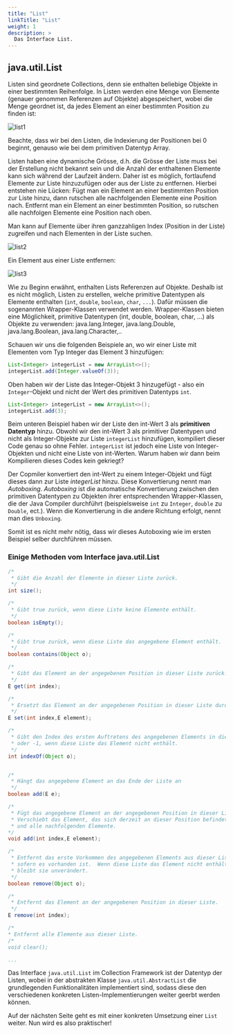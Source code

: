 ```yaml
---
title: "List"
linkTitle: "List"
weight: 1
description: >
  Das Interface List.
---
```


## java.util.List

Listen sind geordnete Collections, denn sie enthalten beliebige Objekte in einer bestimmten Reihenfolge. In Listen
werden eine Menge von Elemente (genauer genommen Referenzen auf Objekte)
abgespeichert, wobei die Menge geordnet ist, da jedes Element an einer bestimmten Position zu finden ist:

![list1](../../java-collections/list1.png)

Beachte, dass wir bei den Listen, die Indexierung der Positionen bei 0 beginnt, genauso wie bei dem primitiven Datentyp
Array.

Listen haben eine dynamische Grösse, d.h. die Grösse der Liste muss bei der Erstellung nicht bekannt sein und die Anzahl
der enthaltenen Elemente kann sich während der Laufzeit ändern. Daher ist es möglich, fortlaufend Elemente zur Liste
hinzuzufügen oder aus der Liste zu entfernen. Hierbei entstehen nie Lücken:
Fügt man ein Element an einer bestimmten Position zur Liste hinzu, dann rutschen alle nachfolgenden Elemente eine
Position nach. Entfernt man ein Element an einer bestimmten Position, so rutschen alle nachfolgen Elemente eine Position
nach oben.

Man kann auf Elemente über ihren ganzzahligen Index (Position in der Liste) zugreifen und nach Elementen in der Liste
suchen.

![list2](../../java-collections/list2.png)

Ein Element aus einer Liste entfernen:

![list3](../../java-collections/list3.png)

Wie zu Beginn erwähnt, enthalten Lists Referenzen auf Objekte. Deshalb ist es nicht möglich, Listen zu erstellen, welche
primitive Datentypen als Elemente enthalten (`int`, `double`, `boolean`, `char`, `...`). Dafür müssen die sogenannten
Wrapper-Klassen verwendet werden. Wrapper-Klassen bieten eine Möglichkeit, primitive Datentypen (int, double, boolean,
char, ...) als Objekte zu verwenden:
java.lang.Integer, java.lang.Double, java.lang.Boolean, java.lang.Character,..

Schauen wir uns die folgenden Beispiele an, wo wir einer Liste mit Elementen vom Typ Integer das Element 3 hinzufügen:
```java
List<Integer> integerList = new ArrayList<>();
integerList.add(Integer.valueOf(3));
```
Oben haben wir der Liste das Integer-Objekt 3 hinzugefügt - also ein `Integer`-Objekt und nicht der Wert des primitiven Datentyps `int`.

```java
List<Integer> integerList = new ArrayList<>();
integerList.add(3);
```

Beim unteren Beispiel haben wir der Liste den int-Wert 3 als **primitiven Datentyp** hinzu.
Obwohl wir den int-Wert 3 als primitiver Datentypen und nicht als Integer-Objekte zur Liste
`integerList` hinzufügen, kompiliert dieser Code genau so ohne Fehler.
`integerList` ist jedoch eine Liste von Integer-Objekten und nicht eine Liste von int-Werten.
Warum haben wir dann beim Kompilieren dieses Codes kein gekriegt?

Der Copmiler konvertiert den int-Wert zu einem Integer-Objekt und fügt dieses dann zur Liste *integerList* hinzu.
Diese Konvertierung nennt man _Autoboxing_.
_Autoboxing_ ist die automatische Konvertierung zwischen den primitiven Datentypen zu Objekten ihrer entsprechenden Wrapper-Klassen, die der Java Compiler durchführt
(beispielsweise `int` zu `Integer`, `double` zu `Double`, ect.).
Wenn die Konvertierung in die andere Richtung erfolgt, nennt man dies `Unboxing`.

Somit ist es nicht mehr nötig, dass wir dieses Autoboxing wie im ersten Beispiel selber durchführen müssen.

### Einige Methoden vom Interface java.util.List

```java
/*
 * Gibt die Anzahl der Elemente in dieser Liste zurück.
 */
int size();

/*
 * Gibt true zurück, wenn diese Liste keine Elemente enthält.
 */
boolean isEmpty();

/*
 * Gibt true zurück, wenn diese Liste das angegebene Element enthält.
 */
boolean contains(Object o);

/*
 * Gibt das Element an der angegebenen Position in dieser Liste zurück.
 */
E get(int index);

/*
 * Ersetzt das Element an der angegebenen Position in dieser Liste durch das angegebene Element.
 */
E set(int index,E element);

/*
 * Gibt den Index des ersten Auftretens des angegebenen Elements in dieser Liste zurück,
 * oder -1, wenn diese Liste das Element nicht enthält.
 */
int indexOf(Object o);


/*
 * Hängt das angegebene Element an das Ende der Liste an
 */
boolean add(E e);

/*
 * Fügt das angegebene Element an der angegebenen Position in dieser Liste ein.
 * Verschiebt das Element, das sich derzeit an dieser Position befindet (falls vorhanden),
 * und alle nachfolgenden Elemente.
*/
void add(int index,E element);

/*
 * Entfernt das erste Vorkommen des angegebenen Elements aus dieser Liste,
 * sofern es vorhanden ist.  Wenn diese Liste das Element nicht enthält,
 * bleibt sie unverändert.
 */
boolean remove(Object o);

/*
 * Entfernt das Element an der angegebenen Position in dieser Liste.
 */
E remove(int index);

/*
* Entfernt alle Elemente aus dieser Liste.
/*
void clear();

...
```

Das Interface `java.util.List` im Collection Framework ist der Datentyp der Listen, wobei in der abstrakten Klasse
`java.util.AbstractList` die grundlegenden Funktionalitäten implementiert sind, sodass diese den verschiedenen konkreten
Listen-Implementierungen weiter geerbt werden können.

Auf der nächsten Seite geht es mit einer konkreten Umsetzung einer `List` weiter. Nun wird es also praktischer!